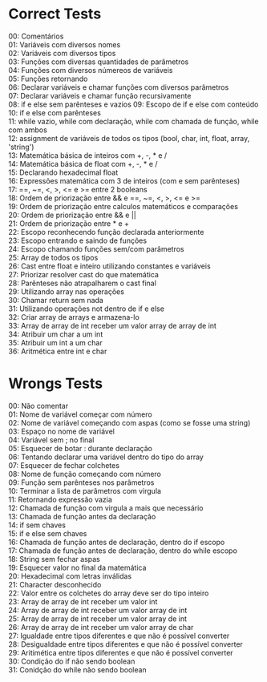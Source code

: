 # Correct Tests

00: Comentários  
01: Variáveis com diversos nomes  
02: Variáveis com diversos tipos  
03: Funções com diversas quantidades de parâmetros  
04: Funções com diversos númereos de variáveis  
05: Funções retornando  
06: Declarar variáveis e chamar funções com diversos parâmetros  
07: Declarar variáveis e chamar função recursivamente  
08: if e else sem parênteses e vazios
09: Escopo de if e else com conteúdo  
10: if e else com parênteses  
11: while vazio, while com declaração, while com chamada de função, while com ambos  
12: assignment de variáveis de todos os tipos (bool, char, int, float, array, 'string')  
13: Matemática básica de inteiros com +, -, * e /  
14: Matemática básica de float com +, -, * e /  
15: Declarando hexadecimal float  
16: Expressões matemática com 3 de inteiros (com e sem parênteses)  
17: ==, ~=, <, >, <= e >= entre 2 booleans  
18: Ordem de priorização entre && e ==, ~=, <, >, <= e >=  
19: Ordem de priorização entre calculos matemáticos e comparações  
20: Ordem de priorização entre && e ||  
21: Ordem de priorização entre * e +  
22: Escopo reconhecendo função declarada anteriormente  
23: Escopo entrando e saindo de funções  
24: Escopo chamando funções sem/com parâmetros  
25: Array de todos os tipos  
26: Cast entre float e inteiro utilizando constantes e variáveis  
27: Priorizar resolver cast do que matemática  
28: Parênteses não atrapalharem o cast final  
29: Utilizando array nas operações  
30: Chamar return sem nada  
31: Utilizando operações not dentro de if e else  
32: Criar array de arrays e armazena-lo  
33: Array de array de int receber um valor array de array de int  
34: Atribuir um char a um int  
35: Atribuir um int a um char  
36: Aritmética entre int e char  

# Wrongs Tests

00: Não comentar  
01: Nome de variável começar com número  
02: Nome de variável começando com aspas (como se fosse uma string)  
03: Espaço no nome de variável  
04: Variável sem ; no final  
05: Esquecer de botar : durante declaração  
06: Tentando declarar uma variável dentro do tipo do array  
07: Esquecer de fechar colchetes  
08: Nome de função começando com número  
09: Função sem parênteses nos parâmetros  
10: Terminar a lista de parâmetros com virgula  
11: Retornando expressão vazia  
12: Chamada de função com virgula a mais que necessário  
13: Chamada de função antes da declaração  
14: if sem chaves  
15: if e else sem chaves  
16: Chamada de função antes de declaração, dentro do if escopo  
17: Chamada de função antes de declaração, dentro do while escopo  
18: String sem fechar aspas  
19: Esquecer valor no final da matemática  
20: Hexadecimal com letras inválidas  
21: Character desconhecido  
22: Valor entre os colchetes do array deve ser do tipo inteiro  
23: Array de array de int receber um valor int  
24: Array de array de int receber um valor array de int  
25: Array de array de int receber um valor array de int  
26: Array de array de int receber um valor array de char  
27: Igualdade entre tipos diferentes e que não é possível converter  
28: Desigualdade entre tipos diferentes e que não é possível converter  
29: Aritimética entre tipos diferentes e que não é possível converter  
30: Condição do if não sendo boolean  
31: Conidção do while não sendo boolean  
